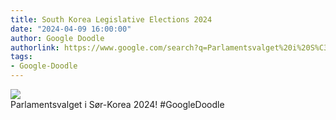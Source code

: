 ```yaml
---
title: South Korea Legislative Elections 2024
date: "2024-04-09 16:00:00"
author: Google Doodle
authorlink: https://www.google.com/search?q=Parlamentsvalget%20i%20S%C3%B8r-Korea%202024
tags:
- Google-Doodle
---
```

<img src="https://www.google.com/logos/doodles/2024/temp-south-korea-legislative-elections-2024-6753651837110483-l.png" referrerpolicy="no-referrer"><br>Parlamentsvalget i Sør-Korea 2024! #GoogleDoodle